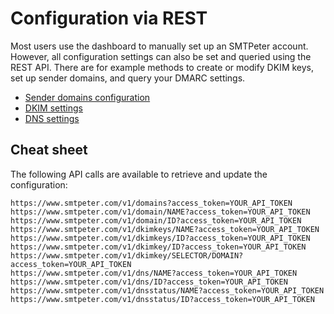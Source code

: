 # Configuration via REST

Most users use the dashboard to manually set up an SMTPeter account.
However, all configuration settings can also be set and queried using
the REST API. There are for example methods to create or modify DKIM keys, 
set up sender domains, and query your DMARC settings.

* [Sender domains configuration](rest-sender-domains)
* [DKIM settings](rest-dkim)
* [DNS settings](rest-dns)


## Cheat sheet

The following API calls are available to retrieve and update the
configuration:

````text
https://www.smtpeter.com/v1/domains?access_token=YOUR_API_TOKEN
https://www.smtpeter.com/v1/domain/NAME?access_token=YOUR_API_TOKEN
https://www.smtpeter.com/v1/domain/ID?access_token=YOUR_API_TOKEN
https://www.smtpeter.com/v1/dkimkeys/NAME?access_token=YOUR_API_TOKEN
https://www.smtpeter.com/v1/dkimkeys/ID?access_token=YOUR_API_TOKEN
https://www.smtpeter.com/v1/dkimkey/ID?access_token=YOUR_API_TOKEN
https://www.smtpeter.com/v1/dkimkey/SELECTOR/DOMAIN?access_token=YOUR_API_TOKEN
https://www.smtpeter.com/v1/dns/NAME?access_token=YOUR_API_TOKEN
https://www.smtpeter.com/v1/dns/ID?access_token=YOUR_API_TOKEN
https://www.smtpeter.com/v1/dnsstatus/NAME?access_token=YOUR_API_TOKEN
https://www.smtpeter.com/v1/dnsstatus/ID?access_token=YOUR_API_TOKEN
````

